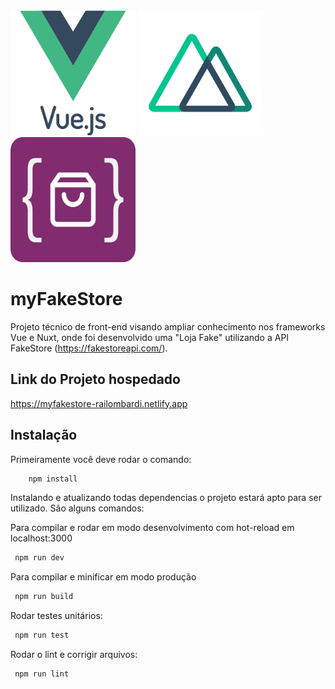 <div>
  <img src="/static/vue-logo.png" width="200" height="200" />
  <img src="/static/nuxt-icon.png" width="200" height="200" />
  <img src="/static/fake-store-logo.png" width="200" height="200" />
</div>

# myFakeStore

Projeto técnico de front-end visando ampliar conhecimento nos frameworks Vue e Nuxt, onde foi desenvolvido uma "Loja Fake" utilizando a API FakeStore (https://fakestoreapi.com/).

## Link do Projeto hospedado
https://myfakestore-railombardi.netlify.app

## Instalação
Primeiramente você deve rodar o comando:
```bash
    npm install
```
Instalando e atualizando todas dependencias o projeto estará apto para ser utilizado.
São alguns comandos: 

Para compilar e rodar em modo desenvolvimento com hot-reload em localhost:3000
```bash
 npm run dev
```
Para compilar e minificar em modo produção
```bash
 npm run build
```
Rodar testes unitários:
```bash
 npm run test
```
Rodar o lint e corrigir arquivos:
```bash
 npm run lint
```
